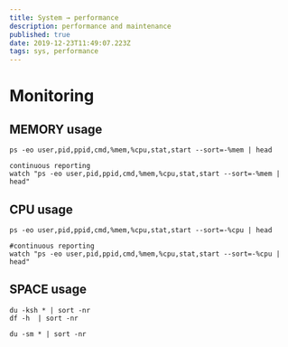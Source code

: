 ```yaml
---
title: System → performance
description: performance and maintenance
published: true
date: 2019-12-23T11:49:07.223Z
tags: sys, performance
---
```


# Monitoring

## MEMORY usage

```
ps -eo user,pid,ppid,cmd,%mem,%cpu,stat,start --sort=-%mem | head

continuous reporting
watch "ps -eo user,pid,ppid,cmd,%mem,%cpu,stat,start --sort=-%mem | head"
```

## CPU usage

```
ps -eo user,pid,ppid,cmd,%mem,%cpu,stat,start --sort=-%cpu | head

#continuous reporting
watch "ps -eo user,pid,ppid,cmd,%mem,%cpu,stat,start --sort=-%cpu | head"
```

## SPACE usage

```
du -ksh * | sort -nr
df -h  | sort -nr

du -sm * | sort -nr
```